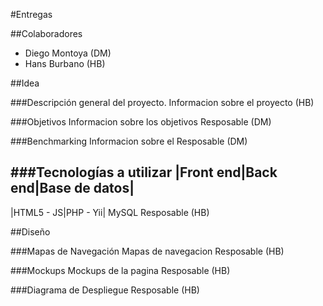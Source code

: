 #Entregas

##Colaboradores
* Diego Montoya (DM)
* Hans Burbano (HB)

##Idea

###Descripción general del proyecto.
Informacion sobre el proyecto (HB)

###Objetivos
Informacion sobre los objetivos
Resposable (DM)

###Benchmarking
Informacion sobre el 
Resposable (DM)

###Tecnologías a utilizar
|Front end|Back end|Base de datos|
----------------------------------
|HTML5 - JS|PHP - Yii| MySQL
Resposable (HB)

##Diseño

###Mapas de Navegación
Mapas de navegacion 
Resposable (HB)

###Mockups
Mockups de la pagina 
Resposable (HB)

###Diagrama de Despliegue
Resposable (HB)